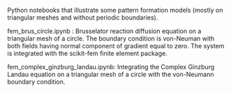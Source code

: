 Python notebooks that illustrate some pattern formation models (mostly on triangular meshes and without periodic boundaries).

fem_brus_circle.ipynb : Brusselator reaction diffusion equation on a triangular mesh of a circle.  The boundary condition is von-Neuman with both fields having normal component of gradient equal to zero. The system is integrated with the scikit-fem finite element package. 

fem_complex_ginzburg_landau.ipynb:  Integrating the Complex Ginzburg Landau equation on a triangular mesh of a circle with the von-Neumann boundary condition. 
